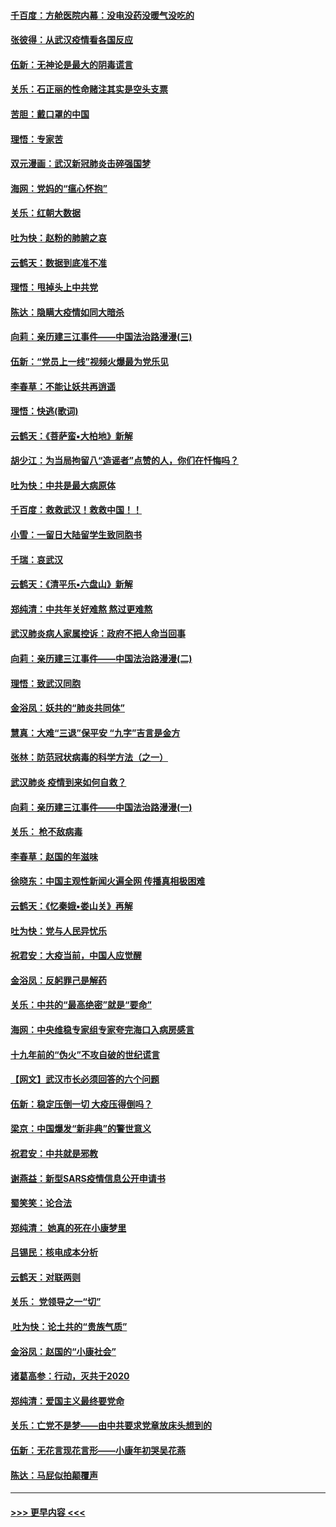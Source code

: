 #### [千百度：方舱医院内幕：没电没药没暖气没吃的](../pages/nsc993/n11850211.md?t=02072055) 
#### [张彼得：从武汉疫情看各国反应](../pages/nsc993/n11850102.md?t=02072055) 
#### [伍新：无神论是最大的阴毒谎言](../pages/nsc993/n11846129.md?t=02072055) 
#### [关乐：石正丽的性命赌注其实是空头支票](../pages/nsc993/n11846109.md?t=02072055) 
#### [苦胆：戴口罩的中国](../pages/nsc993/n11845576.md?t=02072055) 
#### [理悟：专家苦](../pages/nsc993/n11845564.md?t=02072055) 
#### [双元漫画：武汉新冠肺炎击碎强国梦](../pages/nsc993/n11843320.md?t=02072055) 
#### [海网：党妈的“瘟心怀抱”](../pages/nsc993/n11840740.md?t=02072055) 
#### [关乐：红朝大数据](../pages/nsc993/n11840675.md?t=02072055) 
#### [吐为快：赵粉的肺腑之哀](../pages/nsc993/n11840618.md?t=02072055) 
#### [云鹤天：数据到底准不准](../pages/nsc993/n11840325.md?t=02072055) 
#### [理悟：甩掉头上中共党](../pages/nsc993/n11838826.md?t=02072055) 
#### [陈达：隐瞒大疫情如同大暗杀](../pages/nsc993/n11838771.md?t=02072055) 
#### [向莉：亲历建三江事件——中国法治路漫漫(三)](../pages/nsc993/n11831825.md?t=02072055) 
#### [伍新：“党员上一线”视频火爆最为党乐见](../pages/nsc993/n11838200.md?t=02072055) 
#### [李春草：不能让妖共再逍遥](../pages/nsc993/n11838102.md?t=02072055) 
#### [理悟：快逃(歌词)](../pages/nsc993/n11838083.md?t=02072055) 
#### [云鹤天：《菩萨蛮▪大柏地》新解](../pages/nsc993/n11838059.md?t=02072055) 
#### [胡少江：为当局拘留八“造谣者”点赞的人，你们在忏悔吗？](../pages/nsc993/n11836801.md?t=02072055) 
#### [吐为快：中共是最大病原体](../pages/nsc993/n11836748.md?t=02072055) 
#### [千百度：救救武汉！救救中国！！](../pages/nsc993/n11836145.md?t=02072055) 
#### [小雪：一留日大陆留学生致同胞书](../pages/nsc993/n11834624.md?t=02072055) 
#### [千瑞：哀武汉](../pages/nsc993/n11833647.md?t=02072055) 
#### [云鹤天：《清平乐▪六盘山》新解](../pages/nsc993/n11833611.md?t=02072055) 
#### [郑纯清：中共年关好难熬 熬过更难熬](../pages/nsc993/n11833489.md?t=02072055) 
#### [武汉肺炎病人家属控诉：政府不把人命当回事](../pages/nsc993/n11833205.md?t=02072055) 
#### [向莉：亲历建三江事件——中国法治路漫漫(二)](../pages/nsc993/n11829102.md?t=02072055) 
#### [理悟：致武汉同胞](../pages/nsc993/n11831522.md?t=02072055) 
#### [金浴凤：妖共的“肺炎共同体”](../pages/nsc993/n11829448.md?t=02072055) 
#### [慧真：大难“三退”保平安 “九字”吉言是金方](../pages/nsc993/n11829501.md?t=02072055) 
#### [张林：防范冠状病毒的科学方法（之一）](../pages/nsc993/n11828618.md?t=02072055) 
#### [武汉肺炎 疫情到来如何自救？](../pages/nsc993/n11827632.md?t=02072055) 
#### [向莉：亲历建三江事件——中国法治路漫漫(一)](../pages/nsc993/n11827190.md?t=02072055) 
#### [关乐： 枪不敌病毒](../pages/nsc993/n11826746.md?t=02072055) 
#### [李春草：赵国的年滋味](../pages/nsc993/n11826321.md?t=02072055) 
#### [徐晓东：中国主观性新闻火遍全网 传播真相极困难](../pages/nsc993/n11826508.md?t=02072055) 
#### [云鹤天：《忆秦娥▪娄山关》再解](../pages/nsc993/n11824682.md?t=02072055) 
#### [吐为快：党与人民异忧乐](../pages/nsc993/n11824660.md?t=02072055) 
#### [祝君安：大疫当前，中国人应觉醒](../pages/nsc993/n11821946.md?t=02072055) 
#### [金浴凤：反躬罪己是解药](../pages/nsc993/n11820280.md?t=02072055) 
#### [关乐：中共的“最高绝密”就是“要命”](../pages/nsc993/n11816946.md?t=02072055) 
#### [海网：中央维稳专家组专家夸完海口入病房感言](../pages/nsc993/n11815138.md?t=02072055) 
#### [十九年前的“伪火”不攻自破的世纪谎言](../pages/nsc993/n11813238.md?t=02072055) 
#### [【网文】武汉市长必须回答的六个问题](../pages/nsc993/n11813848.md?t=02072055) 
#### [伍新：稳定压倒一切 大疫压得倒吗？](../pages/nsc993/n11812634.md?t=02072055) 
#### [梁京：中国爆发“新非典”的警世意义](../pages/nsc993/n11812554.md?t=02072055) 
#### [祝君安：中共就是邪教](../pages/nsc993/n11812431.md?t=02072055) 
#### [谢燕益：新型SARS疫情信息公开申请书](../pages/nsc993/n11808840.md?t=02072055) 
#### [蜀笑笑：论合法](../pages/nsc993/n11808064.md?t=02072055) 
#### [郑纯清： 她真的死在小康梦里](../pages/nsc993/n11806623.md?t=02072055) 
#### [吕锡民：核电成本分析](../pages/nsc993/n11806284.md?t=02072055) 
#### [云鹤天：对联两则](../pages/nsc993/n11805957.md?t=02072055) 
#### [关乐： 党领导之一“切”](../pages/nsc993/n11804505.md?t=02072055) 
#### [ 吐为快：论土共的“贵族气质”](../pages/nsc993/n11804490.md?t=02072055) 
#### [金浴凤：赵国的“小康社会”](../pages/nsc993/n11804452.md?t=02072055) 
#### [诸葛高参：行动，灭共于2020](../pages/nsc993/n11804120.md?t=02072055) 
#### [郑纯清：爱国主义最终要党命](../pages/nsc993/n11802197.md?t=02072055) 
#### [关乐：亡党不是梦——由中共要求党章放床头想到的](../pages/nsc993/n11802156.md?t=02072055) 
#### [伍新：无花言现花言形——小康年初哭吴花燕](../pages/nsc993/n11800044.md?t=02072055) 
#### [陈达：马屁似拍颠覆声](../pages/nsc993/n11800010.md?t=02072055) 

----
#### [ >>> 更早内容 <<< ](../indexes/nsc993-earlier.md)
